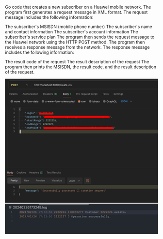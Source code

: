 Go code that creates a new subscriber on a Huawei mobile network. The program first generates a request message in XML format. The request message includes the following information:

The subscriber's MSISDN (mobile phone number)
The subscriber's name and contact information
The subscriber's account information
The subscriber's service plan
The program then sends the request message to the Huawei network using the HTTP POST method. The program then receives a response message from the network. The response message includes the following information:

The result code of the request
The result description of the request
The program then prints the MSISDN, the result code, and the result description of the request.

![alt text](image-1.png)
![alt text](image.png)
